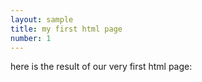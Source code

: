 ```yaml
---
layout: sample
title: my first html page
number: 1
---
```


here is the result of our very first html page:
